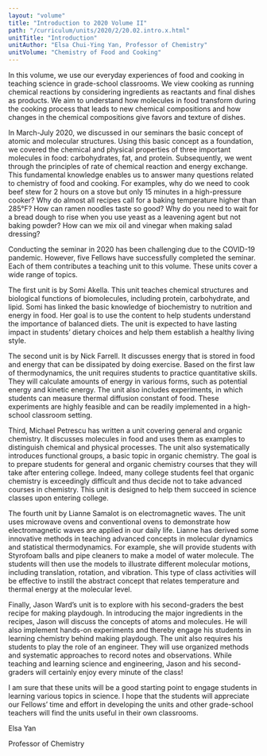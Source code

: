 ```yaml
---
layout: "volume"
title: "Introduction to 2020 Volume II"
path: "/curriculum/units/2020/2/20.02.intro.x.html"
unitTitle: "Introduction"
unitAuthor: "Elsa Chui-Ying Yan, Professor of Chemistry"
unitVolume: "Chemistry of Food and Cooking"
---
```

<main>
	<p>In this volume, we use our everyday experiences of food and cooking in teaching science in grade-school classrooms. We view cooking as running chemical reactions by considering ingredients as reactants and final dishes as products. We aim to understand how molecules in food transform during the cooking process that leads to new chemical compositions and how changes in the chemical compositions give favors and texture of dishes.</p>
<p>In March-July 2020, we discussed in our seminars the basic concept of atomic and molecular structures. Using this basic concept as a foundation, we covered the chemical and physical properties of three important molecules in food: carbohydrates, fat, and protein. Subsequently, we went through the principles of rate of chemical reaction and energy exchange. This fundamental knowledge enables us to answer many questions related to chemistry of food and cooking. For examples, why do we need to cook beef stew for 2 hours on a stove but only 15 minutes in a high-pressure cooker? Why do almost all recipes call for a baking temperature higher than 285&deg;F? How can ramen noodles taste so good? Why do you need to wait for a bread dough to rise when you use yeast as a leavening agent but not baking powder? How can we mix oil and vinegar when making salad dressing?</p>
<p>Conducting the seminar in 2020 has been challenging due to the COVID-19 pandemic. However, five Fellows have successfully completed the seminar. Each of them contributes a teaching unit to this volume. These units cover a wide range of topics.</p>
<p>The first unit is by Somi Akella. This unit teaches chemical structures and biological functions of biomolecules, including protein, carbohydrate, and lipid. Somi has linked the basic knowledge of biochemistry to nutrition and energy in food. Her goal is to use the content to help students understand the importance of balanced diets. The unit is expected to have lasting impact in students&rsquo; dietary choices and help them establish a healthy living style.</p>
<p>The second unit is by Nick Farrell. It discusses energy that is stored in food and energy that can be dissipated by doing exercise. Based on the first law of thermodynamics, the unit requires students to practice quantitative skills. They will calculate amounts of energy in various forms, such as potential energy and kinetic energy. The unit also includes experiments, in which students can measure thermal diffusion constant of food. These experiments are highly feasible and can be readily implemented in a high-school classroom setting.</p>
<p>Third, Michael Petrescu has written a unit covering general and organic chemistry. It discusses molecules in food and uses them as examples to distinguish chemical and physical processes. The unit also systematically introduces functional groups, a basic topic in organic chemistry. The goal is to prepare students for general and organic chemistry courses that they will take after entering college. Indeed, many college students feel that organic chemistry is exceedingly difficult and thus decide not to take advanced courses in chemistry. This unit is designed to help them succeed in science classes upon entering college.</p>
<p>The fourth unit by Lianne Samalot is on electromagnetic waves. The unit uses microwave ovens and conventional ovens to demonstrate how electromagnetic waves are applied in our daily life. Lianne has derived some innovative methods in teaching advanced concepts in molecular dynamics and statistical thermodynamics. For example, she will provide students with Styrofoam balls and pipe cleaners to make a model of water molecule. The students will then use the models to illustrate different molecular motions, including translation, rotation, and vibration. This type of class activities will be effective to instill the abstract concept that relates temperature and thermal energy at the molecular level.</p>
<p>Finally, Jason Ward&rsquo;s unit is to explore with his second-graders the best recipe for making playdough. In introducing the major ingredients in the recipes, Jason will discuss the concepts of atoms and molecules. He will also implement hands-on experiments and thereby engage his students in learning chemistry behind making playdough. The unit also requires his students to play the role of an engineer. They will use organized methods and systematic approaches to record notes and observations. While teaching and learning science and engineering, Jason and his second-graders will certainly enjoy every minute of the class!</p>
<p>I am sure that these units will be a good starting point to engage students in learning various topics in science. I hope that the students will appreciate our Fellows&rsquo; time and effort in developing the units and other grade-school teachers will find the units useful in their own classrooms.</p>
<p>Elsa Yan</p>
<p>Professor of Chemistry</p>
</main>
